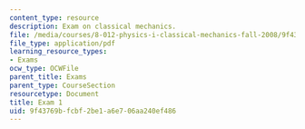 ```yaml
---
content_type: resource
description: Exam on classical mechanics.
file: /media/courses/8-012-physics-i-classical-mechanics-fall-2008/9f43769bfcbf2be1a6e706aa240ef486_exam1.pdf
file_type: application/pdf
learning_resource_types:
- Exams
ocw_type: OCWFile
parent_title: Exams
parent_type: CourseSection
resourcetype: Document
title: Exam 1
uid: 9f43769b-fcbf-2be1-a6e7-06aa240ef486
---
```

